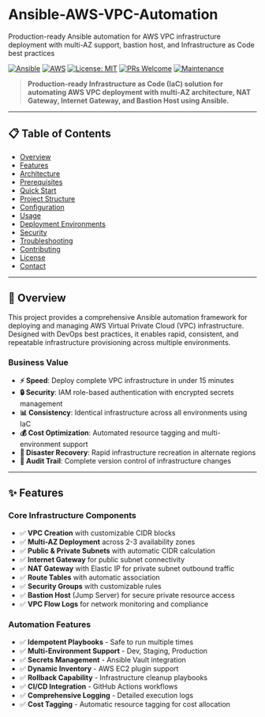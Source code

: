 # Ansible-AWS-VPC-Automation

Production-ready Ansible automation for AWS VPC infrastructure deployment with multi-AZ support, bastion host, and Infrastructure as Code best practices

[![Ansible](https://img.shields.io/badge/Ansible-2.9%2B-blue.svg)](https://www.ansible.com/)
[![AWS](https://img.shields.io/badge/AWS-VPC-orange.svg)](https://aws.amazon.com/vpc/)
[![License: MIT](https://img.shields.io/badge/License-MIT-yellow.svg)](https://opensource.org/licenses/MIT)
[![PRs Welcome](https://img.shields.io/badge/PRs-welcome-brightgreen.svg)](CONTRIBUTING.md)
[![Maintenance](https://img.shields.io/badge/Maintained%3F-yes-green.svg)](https://github.com/YOUR-USERNAME/ansible-aws-vpc-automation/graphs/commit-activity)

> **Production-ready Infrastructure as Code (IaC) solution for automating AWS VPC deployment with multi-AZ architecture, NAT Gateway, Internet Gateway, and Bastion Host using Ansible.**

---

## 📋 Table of Contents

- [Overview](#-overview)
- [Features](#-features)
- [Architecture](#-architecture)
- [Prerequisites](#-prerequisites)
- [Quick Start](#-quick-start)
- [Project Structure](#-project-structure)
- [Configuration](#-configuration)
- [Usage](#-usage)
- [Deployment Environments](#-deployment-environments)
- [Security](#-security)
- [Troubleshooting](#-troubleshooting)
- [Contributing](#-contributing)
- [License](#-license)
- [Contact](#-contact)

---

## 🎯 Overview

This project provides a comprehensive Ansible automation framework for deploying and managing AWS Virtual Private Cloud (VPC) infrastructure. Designed with DevOps best practices, it enables rapid, consistent, and repeatable infrastructure provisioning across multiple environments.

### Business Value

- **⚡ Speed**: Deploy complete VPC infrastructure in under 15 minutes
- **🔒 Security**: IAM role-based authentication with encrypted secrets management
- **📊 Consistency**: Identical infrastructure across all environments using IaC
- **💰 Cost Optimization**: Automated resource tagging and multi-environment support
- **🔄 Disaster Recovery**: Rapid infrastructure recreation in alternate regions
- **📝 Audit Trail**: Complete version control of infrastructure changes

---

## ✨ Features

### Core Infrastructure Components

- ✅ **VPC Creation** with customizable CIDR blocks
- ✅ **Multi-AZ Deployment** across 2-3 availability zones
- ✅ **Public & Private Subnets** with automatic CIDR calculation
- ✅ **Internet Gateway** for public subnet connectivity
- ✅ **NAT Gateway** with Elastic IP for private subnet outbound traffic
- ✅ **Route Tables** with automatic association
- ✅ **Security Groups** with customizable rules
- ✅ **Bastion Host** (Jump Server) for secure private resource access
- ✅ **VPC Flow Logs** for network monitoring and compliance

### Automation Features

- ✅ **Idempotent Playbooks** - Safe to run multiple times
- ✅ **Multi-Environment Support** - Dev, Staging, Production
- ✅ **Secrets Management** - Ansible Vault integration
- ✅ **Dynamic Inventory** - AWS EC2 plugin support
- ✅ **Rollback Capability** - Infrastructure cleanup playbooks
- ✅ **CI/CD Integration** - GitHub Actions workflows
- ✅ **Comprehensive Logging** - Detailed execution logs
- ✅ **Cost Tagging** - Automatic resource tagging for cost allocation
